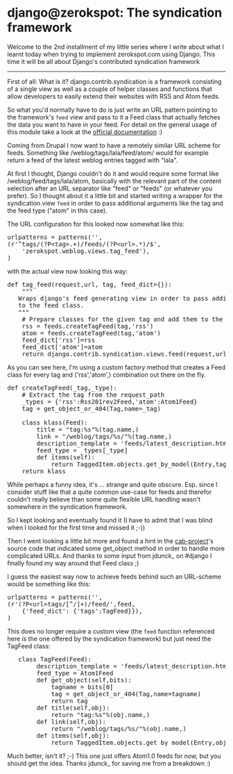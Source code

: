 # django@zerokspot: The syndication framework

Welcome to the 2nd installment of my little series where I write about what I learnt today when trying to implement zerokspot.com using Django. This time it will be all about Django's contributed syndication framework



-------------------------------



First of all: What is it? django.contrib.syndication is a framework consisting of a single view as well as a couple of helper classes and functions that allow developers to easily extend their websites with RSS and Atom feeds.

So what you'd normally have to do is just write an URL pattern pointing to the framework's `feed` view and pass to it a Feed class that actually fetches the data you want to have in your feed. For detail on the general usage of this module take a look at the [official documentation](http://www.djangoproject.com/documentation/syndication_feeds/) :)

Coming from Drupal I now want to have a remotely similar URL scheme for feeds. Something like /weblog/tags/lala/feed/atom/ would for example return a feed of the latest weblog entries tagged with "lala".

At first I thought, Django couldn't do it and would require some format like /weblog/feed/tags/lala/atom, basically with the relevant part of the content selection after an URL separator like "feed" or "feeds" (or whatever you prefer). So I thought about it a little bit and started writing a wrapper for the syndication.view `feed` in order to pass additional arguments like the tag and the feed type ("atom" in this case).

The URL configuration for this looked now somewhat like this:

<pre class="code python"><span class="n">urlpatterns</span> <span class="o">=</span> <span class="n">patterns</span><span class="p">(</span><span class="s">&#39;&#39;</span><span class="p">,</span>
<span class="p">(</span><span class="s">r&#39;^tags/(?P&lt;tag&gt;.+)/feeds/(?P&lt;url&gt;.*)/$&#39;</span><span class="p">,</span>
	<span class="s">&#39;zerokspot.weblog.views.tag_feed&#39;</span><span class="p">),</span>
<span class="p">)</span>
</pre>

with the actual view now looking this way:

<pre class="code python"><span class="k">def</span> <span class="nf">tag_feed</span><span class="p">(</span><span class="n">request</span><span class="p">,</span><span class="n">url</span><span class="p">,</span> <span class="n">tag</span><span class="p">,</span> <span class="n">feed_dict</span><span class="o">=</span><span class="p">{}):</span>
	<span class="sd">&quot;&quot;&quot;</span>
<span class="sd">	Wraps django&#39;s feed generating view in order to pass additional stuff</span>
<span class="sd">	to the feed class.</span>
<span class="sd">	&quot;&quot;&quot;</span>
	<span class="c"># Prepare classes for the given tag and add them to the feed_dict</span>
	<span class="n">rss</span> <span class="o">=</span> <span class="n">feeds</span><span class="o">.</span><span class="n">createTagFeed</span><span class="p">(</span><span class="n">tag</span><span class="p">,</span><span class="s">&#39;rss&#39;</span><span class="p">)</span>
	<span class="n">atom</span> <span class="o">=</span> <span class="n">feeds</span><span class="o">.</span><span class="n">createTagFeed</span><span class="p">(</span><span class="n">tag</span><span class="p">,</span><span class="s">&#39;atom&#39;</span><span class="p">)</span>
	<span class="n">feed_dict</span><span class="p">[</span><span class="s">&#39;rss&#39;</span><span class="p">]</span><span class="o">=</span><span class="n">rss</span>
	<span class="n">feed_dict</span><span class="p">[</span><span class="s">&#39;atom&#39;</span><span class="p">]</span><span class="o">=</span><span class="n">atom</span>
	<span class="k">return</span> <span class="n">django</span><span class="o">.</span><span class="n">contrib</span><span class="o">.</span><span class="n">syndication</span><span class="o">.</span><span class="n">views</span><span class="o">.</span><span class="n">feed</span><span class="p">(</span><span class="n">request</span><span class="p">,</span><span class="n">url</span><span class="p">,</span><span class="n">feed_dict</span><span class="p">)</span>
</pre>

As you can see here, I'm using a custom factory method that creates a Feed class for every tag and ('rss','atom',) combination out there on the fly. 

<pre class="code python"><span class="k">def</span> <span class="nf">createTagFeed</span><span class="p">(</span><span class="n">_tag</span><span class="p">,</span><span class="n">_type</span><span class="p">):</span>
	<span class="c"># Extract the tag from the request_path</span>
	<span class="n">_types</span> <span class="o">=</span> <span class="p">{</span><span class="s">&#39;rss&#39;</span><span class="p">:</span><span class="n">Rss201rev2Feed</span><span class="p">,</span><span class="s">&#39;atom&#39;</span><span class="p">:</span><span class="n">Atom1Feed</span><span class="p">}</span>
	<span class="n">tag</span> <span class="o">=</span> <span class="n">get_object_or_404</span><span class="p">(</span><span class="n">Tag</span><span class="p">,</span><span class="n">name</span><span class="o">=</span><span class="n">_tag</span><span class="p">)</span>

	<span class="k">class</span> <span class="nc">klass</span><span class="p">(</span><span class="n">Feed</span><span class="p">):</span>
		<span class="n">title</span> <span class="o">=</span> <span class="s">&quot;tag:</span><span class="si">%s</span><span class="s">&quot;</span><span class="o">%</span><span class="p">(</span><span class="n">tag</span><span class="o">.</span><span class="n">name</span><span class="p">,)</span>
		<span class="n">link</span> <span class="o">=</span> <span class="s">&quot;/weblog/tags/</span><span class="si">%s</span><span class="s">/&quot;</span><span class="o">%</span><span class="p">(</span><span class="n">tag</span><span class="o">.</span><span class="n">name</span><span class="p">,)</span>
		<span class="n">description_template</span> <span class="o">=</span> <span class="s">&#39;feeds/latest_description.html&#39;</span>
		<span class="n">feed_type</span> <span class="o">=</span> <span class="n">_types</span><span class="p">[</span><span class="n">_type</span><span class="p">]</span>
		<span class="k">def</span> <span class="nf">items</span><span class="p">(</span><span class="bp">self</span><span class="p">):</span>
			<span class="k">return</span> <span class="n">TaggedItem</span><span class="o">.</span><span class="n">objects</span><span class="o">.</span><span class="n">get_by_model</span><span class="p">(</span><span class="n">Entry</span><span class="p">,</span><span class="n">tag</span><span class="p">)</span><span class="o">.</span><span class="n">order_by</span><span class="p">(</span><span class="s">&#39;-datetime&#39;</span><span class="p">)[:</span><span class="mi">10</span><span class="p">]</span>
	<span class="k">return</span> <span class="n">klass</span>
</pre>

While perhaps a funny idea, it's ... strange and quite obscure. Esp. since I consider stuff like that a quite common use-case for feeds and therefor couldn't really believe than some quite flexible URL handling wasn't somewhere in the syndication framework. 

So I kept looking and eventually found it (I have to admit that I was blind when I looked for the first time and missed it ;-))

Then I went looking a little bit more and found a hint in the [cab-project](http://code.google.com/p/cab/)'s source code that indicated some get\_object method in order to handle more complicated URLs. And thanks to some input from jdunck_ on #django I finally found my way around that Feed class ;)

I guess the easiest way now to achieve feeds behind such an URL-scheme would be something like this:

<pre class="code python"><span class="n">urlpatterns</span> <span class="o">=</span> <span class="n">patterns</span><span class="p">(</span><span class="s">&#39;&#39;</span><span class="p">,</span>
<span class="p">(</span><span class="s">r&#39;(?P&lt;url&gt;tags/[^/]+)/feed/&#39;</span><span class="p">,</span><span class="n">feed</span><span class="p">,</span>
	<span class="p">{</span><span class="s">&#39;feed_dict&#39;</span><span class="p">:</span> <span class="p">{</span><span class="s">&#39;tags&#39;</span><span class="p">:</span><span class="n">TagFeed</span><span class="p">}}),</span>
<span class="p">)</span>
</pre>

This does no longer require a custom view (the `feed` function referenced here _is_ the one offered by the syndication framework) but just need the TagFeed class:

<pre class="code python">	<span class="k">class</span> <span class="nc">TagFeed</span><span class="p">(</span><span class="n">Feed</span><span class="p">):</span>
		<span class="n">description_template</span> <span class="o">=</span> <span class="s">&#39;feeds/latest_description.html&#39;</span>
		<span class="n">feed_type</span> <span class="o">=</span> <span class="n">Atom1Feed</span>
		<span class="k">def</span> <span class="nf">get_object</span><span class="p">(</span><span class="bp">self</span><span class="p">,</span><span class="n">bits</span><span class="p">):</span>
			<span class="n">tagname</span> <span class="o">=</span> <span class="n">bits</span><span class="p">[</span><span class="mi">0</span><span class="p">]</span>
			<span class="n">tag</span> <span class="o">=</span> <span class="n">get_object_or_404</span><span class="p">(</span><span class="n">Tag</span><span class="p">,</span><span class="n">name</span><span class="o">=</span><span class="n">tagname</span><span class="p">)</span>
			<span class="k">return</span> <span class="n">tag</span>
		<span class="k">def</span> <span class="nf">title</span><span class="p">(</span><span class="bp">self</span><span class="p">,</span><span class="n">obj</span><span class="p">):</span>
			<span class="k">return</span> <span class="s">&quot;tag:</span><span class="si">%s</span><span class="s">&quot;</span><span class="o">%</span><span class="p">(</span><span class="n">obj</span><span class="o">.</span><span class="n">name</span><span class="p">,)</span>
		<span class="k">def</span> <span class="nf">link</span><span class="p">(</span><span class="bp">self</span><span class="p">,</span><span class="n">obj</span><span class="p">):</span>
			<span class="k">return</span> <span class="s">&quot;/weblog/tags/</span><span class="si">%s</span><span class="s">/&quot;</span><span class="o">%</span><span class="p">(</span><span class="n">obj</span><span class="o">.</span><span class="n">name</span><span class="p">,)</span>
		<span class="k">def</span> <span class="nf">items</span><span class="p">(</span><span class="bp">self</span><span class="p">,</span><span class="n">obj</span><span class="p">):</span>
			<span class="k">return</span> <span class="n">TaggedItem</span><span class="o">.</span><span class="n">objects</span><span class="o">.</span><span class="n">get_by_model</span><span class="p">(</span><span class="n">Entry</span><span class="p">,</span><span class="n">obj</span><span class="p">)[:</span><span class="mi">10</span><span class="p">]</span>
</pre>

Much better, isn't it? ;-) This one just offers Atom1.0 feeds for now, but you should get the idea. Thanks jdunck_ for saving me from a breakdown :)
